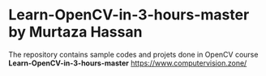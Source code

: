 # Learn-OpenCV-in-3-hours-master by Murtaza Hassan
The repository contains sample codes and projets done in OpenCV course **Learn-OpenCV-in-3-hours-master**
https://www.computervision.zone/
